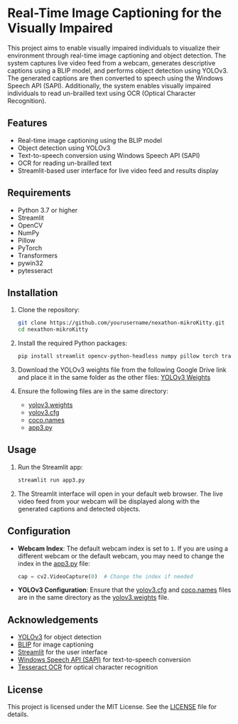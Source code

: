 # Real-Time Image Captioning for the Visually Impaired

This project aims to enable visually impaired individuals to visualize their environment through real-time image captioning and object detection. The system captures live video feed from a webcam, generates descriptive captions using a BLIP model, and performs object detection using YOLOv3. The generated captions are then converted to speech using the Windows Speech API (SAPI). Additionally, the system enables visually impaired individuals to read un-brailled text using OCR (Optical Character Recognition).

## Features

- Real-time image captioning using the BLIP model
- Object detection using YOLOv3
- Text-to-speech conversion using Windows Speech API (SAPI)
- OCR for reading un-brailled text
- Streamlit-based user interface for live video feed and results display

## Requirements

- Python 3.7 or higher
- Streamlit
- OpenCV
- NumPy
- Pillow
- PyTorch
- Transformers
- pywin32
- pytesseract

## Installation

1. Clone the repository:
    ```sh
    git clone https://github.com/yourusername/nexathon-mikroKitty.git
    cd nexathon-mikroKitty
    ```

2. Install the required Python packages:
    ```sh
    pip install streamlit opencv-python-headless numpy pillow torch transformers pywin32 pytesseract
    ```

3. Download the YOLOv3 weights file from the following Google Drive link and place it in the same folder as the other files:
    [YOLOv3 Weights](https://drive.google.com/file/d/1k9Cn3oy8krzG8iO-mkuxxI9Jl0lSEbIL/view?usp=sharing)

4. Ensure the following files are in the same directory:
    - [yolov3.weights](http://_vscodecontentref_/1)
    - [yolov3.cfg](http://_vscodecontentref_/2)
    - [coco.names](http://_vscodecontentref_/3)
    - [app3.py](http://_vscodecontentref_/4)

## Usage

1. Run the Streamlit app:
    ```sh
    streamlit run app3.py
    ```

2. The Streamlit interface will open in your default web browser. The live video feed from your webcam will be displayed along with the generated captions and detected objects.

## Configuration

- **Webcam Index**: The default webcam index is set to `1`. If you are using a different webcam or the default webcam, you may need to change the index in the [app3.py](http://_vscodecontentref_/5) file:
    ```python
    cap = cv2.VideoCapture(0)  # Change the index if needed
    ```

- **YOLOv3 Configuration**: Ensure that the [yolov3.cfg](http://_vscodecontentref_/6) and [coco.names](http://_vscodecontentref_/7) files are in the same directory as the [yolov3.weights](http://_vscodecontentref_/8) file.

## Acknowledgements

- [YOLOv3](https://pjreddie.com/darknet/yolo/) for object detection
- [BLIP](https://huggingface.co/Salesforce/blip-image-captioning-large) for image captioning
- [Streamlit](https://streamlit.io/) for the user interface
- [Windows Speech API (SAPI)](https://docs.microsoft.com/en-us/previous-versions/windows/desktop/ee125663(v=vs.85)) for text-to-speech conversion
- [Tesseract OCR](https://github.com/tesseract-ocr/tesseract) for optical character recognition

## License

This project is licensed under the MIT License. See the [LICENSE](http://_vscodecontentref_/9) file for details.